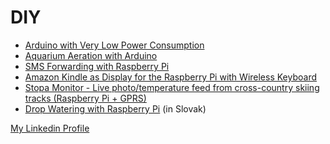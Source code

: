 DIY
===

* [Arduino with Very Low Power Consumption](https://github.com/petervojtek/diy/wiki/Arduino-with-Very-Low-Power-Consumption)
* [Aquarium Aeration with Arduino](https://github.com/petervojtek/diy/wiki/Aquarium-Aeration-with-Arduino)
* [SMS Forwarding with Raspberry Pi](https://github.com/petervojtek/diy/wiki/SMS-Forwarding-with-Raspberry-Pi)
* [Amazon Kindle as Display for the Raspberry Pi with Wireless Keyboard](https://github.com/petervojtek/diy/wiki/Kindleberry-Wireless-Without-Rooting-the-Kindle)
* [Stopa Monitor - Live photo/temperature feed from cross-country skiing tracks (Raspberry Pi + GPRS)](https://github.com/sk-vpohybe/stopa-monitor)
* [Drop Watering with Raspberry Pi](https://github.com/petervojtek/diy/wiki/Kvapkov%C3%A9-zavla%C5%BEovanie) (in Slovak)


[My Linkedin Profile](http://www.linkedin.com/pub/peter-vojtek/12/9b9/197)
